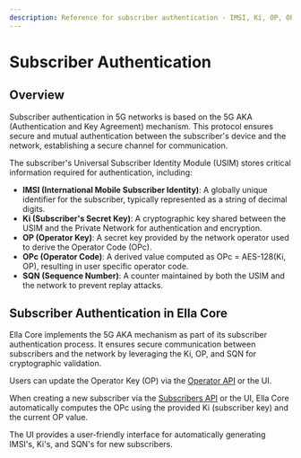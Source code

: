 ```yaml
---
description: Reference for subscriber authentication - IMSI, Ki, OP, OPc, and SQN.
---
```


# Subscriber Authentication

## Overview

Subscriber authentication in 5G networks is based on the 5G AKA (Authentication and Key Agreement) mechanism. This protocol ensures secure and mutual authentication between the subscriber's device and the network, establishing a secure channel for communication.

The subscriber's Universal Subscriber Identity Module (USIM) stores critical information required for authentication, including:

- **IMSI (International Mobile Subscriber Identity)**: A globally unique identifier for the subscriber, typically represented as a string of decimal digits.
- **Ki (Subscriber's Secret Key)**: A cryptographic key shared between the USIM and the Private Network for authentication and encryption.
- **OP (Operator Key)**: A secret key provided by the network operator used to derive the Operator Code (OPc).
- **OPc (Operator Code)**: A derived value computed as OPc = AES-128(Ki, OP), resulting in user specific operator code.
- **SQN (Sequence Number)**: A counter maintained by both the USIM and the network to prevent replay attacks.

## Subscriber Authentication in Ella Core

Ella Core implements the 5G AKA mechanism as part of its subscriber authentication process. It ensures secure communication between subscribers and the network by leveraging the Ki, OP, and SQN for cryptographic validation.

Users can update the Operator Key (OP) via the [Operator API](../api/operator) or the UI.

When creating a new subscriber via the [Subscribers API](../api/subscribers) or the UI, Ella Core automatically computes the OPc using the provided Ki (subscriber key) and the current OP value.

The UI provides a user-friendly interface for automatically generating IMSI's, Ki's, and SQN's for new subscribers.
